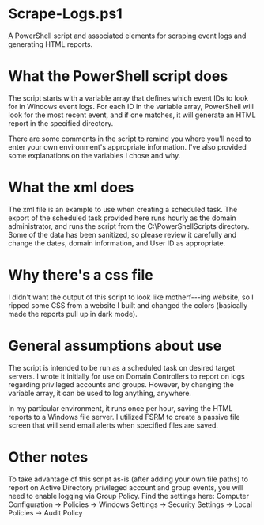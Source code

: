 # Scrape-Logs.ps1
A PowerShell script and associated elements for scraping event logs and generating HTML reports.

# What the PowerShell script does
The script starts with a variable array that defines which event IDs to look for in Windows event logs. For each ID in the variable array, PowerShell will look for the most recent event, and if one matches, it will generate an HTML report in the specified directory.

There are some comments in the script to remind you where you'll need to enter your own environment's appropriate information. I've also provided some explanations on the variables I chose and why.

# What the xml does
The xml file is an example to use when creating a scheduled task. The export of the scheduled task provided here runs hourly as the domain administrator, and runs the script from the C:\PowerShellScripts directory. Some of the data has been sanitized, so please review it carefully and change the dates, domain information, and User ID as appropriate.

# Why there's a css file
I didn't want the output of this script to look like motherf---ing website, so I ripped some CSS from a website I built and changed the colors (basically made the reports pull up in dark mode).

# General assumptions about use
The script is intended to be run as a scheduled task on desired target servers. I wrote it initially for use on Domain Controllers to report on logs regarding privileged accounts and groups. However, by changing the variable array, it can be used to log anything, anywhere.

In my particular environment, it runs once per hour, saving the HTML reports to a Windows file server.
I utilized FSRM to create a passive file screen that will send email alerts when specified files are saved.

# Other notes
To take advantage of this script as-is (after adding your own file paths) to report on Active Directory privileged account and group events, you will need to enable logging via Group Policy. Find the settings here: Computer Configuration -> Policies -> Windows Settings -> Security Settings -> Local Policies -> Audit Policy
